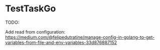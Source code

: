 # TestTaskGo
TODO:

Add read from configuration: https://medium.com/@felipedutratine/manage-config-in-golang-to-get-variables-from-file-and-env-variables-33d876887152
